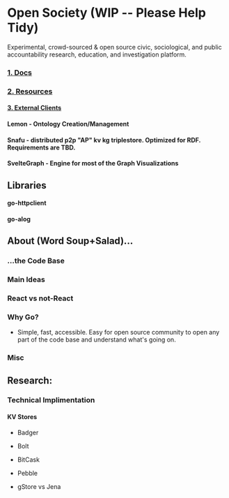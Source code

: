 # Open Society (WIP -- Please Help Tidy)
Experimental, crowd-sourced & open source civic, sociological, and public accountability research, education, and investigation platform. 

### [1. Docs](github.com/OpenSocietyPlatform/docs)  
### [2. Resources](github.com/OpenSocietyPlatform/resources)
#### [3. External Clients](github.com/OpenSocietyPlatform/resources)
#### Lemon - Ontology Creation/Management
#### Snafu - distributed p2p "AP" kv kg triplestore. Optimized for RDF. Requirements are TBD.  
#### SvelteGraph - Engine for most of the Graph Visualizations
## Libraries
#### go-httpclient
#### go-alog


## About (Word Soup+Salad)...

### ...the Code Base

### Main Ideas

### React vs not-React

### 



### Why Go?
- Simple, fast, accessible. Easy for open source community to open any part of the code base and understand what's going on.







### Misc

## Research:

### Technical Implimentation
#### KV Stores
- Badger
- Bolt
- BitCask
- Pebble

- gStore vs Jena

<!--

**Here are some ideas to get you started:**

🙋‍♀️ A short introduction - what is your organization all about?
🌈 Contribution guidelines - how can the community get involved?
👩‍💻 Useful resources - where can the community find your docs? Is there anything else the community should know?
🍿 Fun facts - what does your team eat for breakfast?
🧙 Remember, you can do mighty things with the power of [Markdown](https://docs.github.com/github/writing-on-github/getting-started-with-writing-and-formatting-on-github/basic-writing-and-formatting-syntax)
-->
